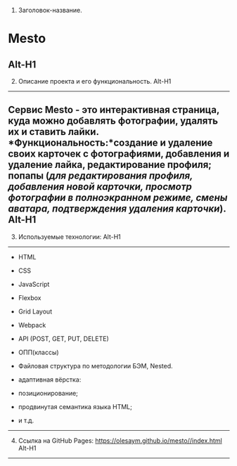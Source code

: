 
1. Заголовок-название. 
# Mesto
Alt-H1
------
2. Описание проекта и его функциональность.
Alt-H1
------
Cервис Mesto - это интерактивная страница, куда можно добавлять фотографии, удалять их и ставить лайки.
*Функциональность:*создание и удаление своих карточек с фотографиями, добавления и удаление лайка, редактирование профиля; попапы (*для редактирования профиля, добавления новой карточки, просмотр фотографии в полноэкранном режиме, смены аватара, подтверждения удаления карточки*).
Alt-H1
------
3. Используемые технологии:
Alt-H1
------
* HTML
* CSS
* JavaScript
* Flexbox
* Grid Layout
* Webpack
* API (POST, GET, PUT, DELETE)
* ОПП(классы)

* Файловая структура по методологии БЭМ, Nested.
* адаптивная вёрстка:
* позиционирование;
* продвинутая семантика языка HTML;
* и т.д.

------
4. Ссылка на GitHub Pages: https://olesaym.github.io/mesto//index.html
Alt-H1
------